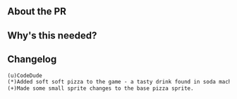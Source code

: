 <!-- The text between the arrows are comments - they won't be visible on your PR. -->
<!-- To automatically tag this PR, add the label(s) surrounded by brackets anywhere, for example: [LABEL] -->
<!-- PRs should at least have one area (A-) label and at least one category (C-) label -->

## About the PR <!-- Describe the Pull Request here. What does it change? What other things could this impact? -->



## Why's this needed? <!-- Describe why you think this should be added to the game. -->



## Changelog
<!-- If necessary, put your changelog entry below. Otherwise, please delete this section.
Use however you want to be credited in the changelog in place of CodeDude.
Use (*) for major changes and (+) for minor changes. For example: -->

```changelog
(u)CodeDude
(*)Added soft soft pizza to the game - a tasty drink found in soda machines!
(+)Made some small sprite changes to the base pizza sprite.
```
